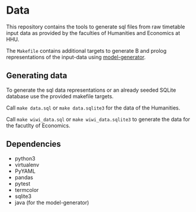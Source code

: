 # Data

This repository contains the tools to generate sql files from raw timetable
input data as provided by the faculties of Humanities and Economics at HHU.

The `Makefile` contains additional targets to generate B and prolog
representations of the input-data using
[model-generator](http://gitlab.cobra.cs.uni-duesseldorf.de/slottool/model-generator).

## Generating data

To generate the sql data representations or an already seeded SQLite database
use the provided makefile targets.

Call `make data.sql` or `make data.sqlite3` for the data of the
Humanities.

Call `make wiwi_data.sql` or `make wiwi_data.sqlite3` to generate the
data for the facutlty of Economics.

## Dependencies

* python3
* virtualenv
* PyYAML
* pandas
* pytest
* termcolor
* sqlite3
* java (for the model-generator)
